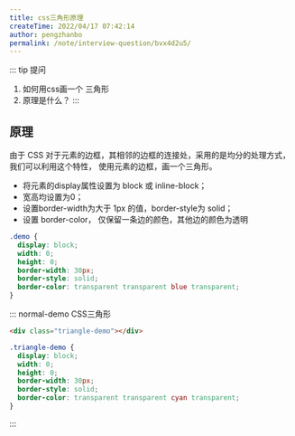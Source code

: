 ```yaml
---
title: css三角形原理
createTime: 2022/04/17 07:42:14
author: pengzhanbo
permalink: /note/interview-question/bvx4d2u5/
---
```


::: tip 提问
1. 如何用css画一个 三角形
2. 原理是什么？
:::

## 原理

由于 CSS 对于元素的边框，其相邻的边框的连接处，采用的是均分的处理方式，我们可以利用这个特性，
使用元素的边框，画一个三角形。

- 将元素的display属性设置为 block 或 inline-block；
- 宽高均设置为0；
- 设置border-width为大于 1px 的值，border-style为 solid；
- 设置 border-color， 仅保留一条边的颜色，其他边的颜色为透明

``` css
.demo {
  display: block;
  width: 0;
  height: 0;
  border-width: 30px;
  border-style: solid;
  border-color: transparent transparent blue transparent;
}
```

::: normal-demo CSS三角形

```html
<div class="triangle-demo"></div>
```

```css
.triangle-demo {
  display: block;
  width: 0;
  height: 0;
  border-width: 30px;
  border-style: solid;
  border-color: transparent transparent cyan transparent;
}
```

:::

